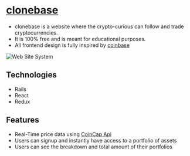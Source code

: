 # [clonebase](http://clonebase.herokuapp.com)

* clonebase is a website where the crypto-curious can follow and trade cryptocurrencies. 
* It is 100% free and is meant for educational purposes.
* All frontend design is fully inspired by [coinbase](https://www.coinbase.com)


![Web Site System](wiki/clonebase_demo-min.gif)

## Technologies
* Rails
* React
* Redux

## Features
* Real-Time price data using [CoinCap Api](https://docs.coincap.io/?version=latest)
* Users can signup and instantly have access to a portfolio of assets
* Users can see the breakdown and total amount of their portfolios


